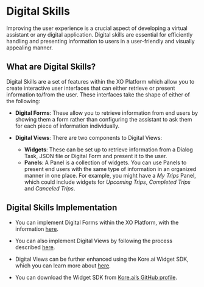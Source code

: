 # Digital Skills

 Improving the user experience is a crucial aspect of developing a virtual assistant or any digital application. Digital skills are essential for efficiently handling and presenting information to users in a user-friendly and visually appealing manner.

## What are Digital Skills?
Digital Skills are a set of features within the XO Platform which allow you to create interactive user interfaces that can either retrieve or present information to/from the user. These interfaces take the shape of either of the following:

* **Digital Forms**: These allow you to retrieve information from end users by showing them a form rather than configuring the assistant to ask them for each piece of information individually.

* **Digital Views**: There are two components to Digital Views:
     * **Widgets**: These can be set up to retrieve information from a Dialog Task, JSON file or Digital Form and present it to the user.
     * **Panels**: A Panel is a collection of widgets. You can use Panels to present end users with the same type of information in an organized manner in one place. For example, you might have a *My Trips* Panel, which could include widgets for *Upcoming Trips*, *Completed Trips* and *Canceled Trips*.

## Digital Skills Implementation
* You can implement Digital Forms within the XO Platform, with the information <a href="https://docsinternal-kore.github.io/docs/xo/automation/use-cases/digital-skills/digital-forms/" target="_blank">here</a>. 

* You can also implement Digital Views by following the process described <a href="https://docsinternal-kore.github.io/docs/xo/automation/use-cases/digital-skills/digital-views/" target="_blank">here</a>. 

* Digital Views can be further enhanced using the Kore.ai Widget SDK, which you can learn more about <a href="https://docsinternal-kore.github.io/docs/xo/app-settings/dev-tools/kore-ai-web-sdk-tutorial/" target="_blank">here</a>.

* You can download the Widget SDK from <a href="https://github.com/Koredotcom/web-kore-sdk" target="_blank">Kore.ai’s GitHub profile</a>.
